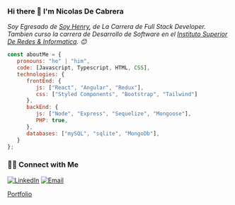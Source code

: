 ### Hi there 👋 I'm Nicolas De Cabrera

<p><em>Soy Egresado de <a href="https://www.soyhenry.com/">Soy Henry</a>, de La Carrera de Full Stack Developer. Tambien curso la carrera de Desarrollo de Software en el <a href="https://isri.com.ar/">Instituto Superior De Redes & Informatica</a>.  😊</br>
</em></p>


```javascript
const aboutMe = {
   pronouns: "he" | "him",
   code: [Javascript, Typescript, HTML, CSS],
   technologies: {
      frontEnd: {
         js: ["React", "Angular", "Redux"],
         css: ["Styled Components", "Bootstrap", "Tailwind"]
      },
      backEnd: {
         js: ["Node", "Express", "Sequelize", "Mongoose"],
         PHP: true,
      },
      databases: ["mySQL", "sqlite", "MongoDb"],
   }
};
```

<h3> 🤝🏻 Connect with Me </h3>

<p align="start">
<a href="https://www.linkedin.com/in/alfredo-nicolas-de-cabrera/" target="_blank"><img alt="LinkedIn" src="https://img.shields.io/badge/LinkedIn-@NicolasDeCabrera-blue?style=flat&logo=linkedin"></a>
<a href="mailto:alfredonicolasdecabrera@gmail.com"><img alt="Email" src="https://img.shields.io/badge/Email-alfredonicolasdecabrera@gmail.com-blue?style=flat&logo=gmail"></a>
</p>
<a href="http://alfredonicolasdecabrera.netlify.app/">Portfolio</a>
</p>
